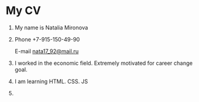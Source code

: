 # My CV
1. My name is Natalia Mironova

2. Phone +7-915-150-49-90


    E-mail nata17_92@mail.ru
  
3. I worked in the economic field. Extremely motivated for career change goal.

4. I am learning HTML. CSS. JS

5. <!---CSS
  .popup {display: inline-block;
    position: relative;
    cursor: pointer;
}

.popup .popuptext {
    position: absolute;
    visibility: hidden;
    width: 180px;
    text-align: center;
    padding: 10px 0;
    margin-left: 50px;
    background-color: ##939399;
    color: #fff;
    border-radius: 10px;
    z-index: 1;
    bottom: 105%;
    left: 50%;
}

.popup .popuptext::after {
    content: "";
    position: absolute;
    top: 100%;
    left: 50%;
    margin-left: -10px;
    border-width: 10px;
    border-style: solid;
    border-color: #555;
}--->

6. I would like to become a Junior Dev 


7. I passed the simulators of the HTML academy.

8. A2.
